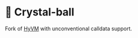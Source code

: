 # 🔮 Crystal-ball 

Fork of [HyVM](https://github.com/oguimbal/HyVM) with unconventional calldata support.